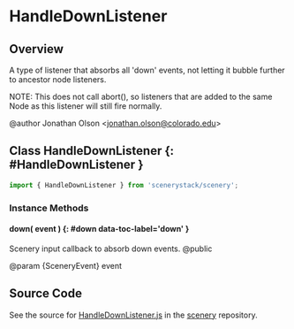 # HandleDownListener

## Overview

A type of listener that absorbs all 'down' events, not letting it bubble further to ancestor node listeners.

NOTE: This does not call abort(), so listeners that are added to the same Node as this listener will still fire
      normally.

@author Jonathan Olson &lt;jonathan.olson@colorado.edu&gt;

## Class HandleDownListener {: #HandleDownListener }


```js
import { HandleDownListener } from 'scenerystack/scenery';
```
### Instance Methods

#### down( event ) {: #down data-toc-label='down' }

Scenery input callback to absorb down events.
@public

@param {SceneryEvent} event



## Source Code

See the source for [HandleDownListener.js](https://github.com/phetsims/scenery/blob/main/js/listeners/HandleDownListener.js) in the [scenery](https://github.com/phetsims/scenery) repository.
